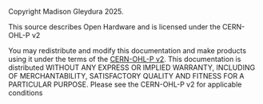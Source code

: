 Copyright Madison Gleydura 2025.

This source describes Open Hardware and is licensed under the CERN-OHL-P v2

You may redistribute and modify this documentation and make products
using it under the terms of the [CERN-OHL-P v2](LICENSE).
This documentation is distributed WITHOUT ANY EXPRESS OR IMPLIED
WARRANTY, INCLUDING OF MERCHANTABILITY, SATISFACTORY QUALITY
AND FITNESS FOR A PARTICULAR PURPOSE. Please see the CERN-OHL-P v2
for applicable conditions